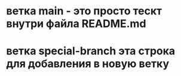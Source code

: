 # ветка main - это просто тескт внутри файла README.md
# ветка special-branch эта строка для добавления в новую ветку